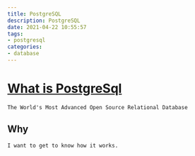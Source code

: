 ```yaml
---
title: PostgreSQL
description: PostgreSQL
date: 2021-04-22 10:55:57
tags:
- postgresql
categories:
- database
---
```




# [What is PostgreSql](https://www.postgresql.org/)

    The World's Most Advanced Open Source Relational Database
   
    
## Why

    I want to get to know how it works.
